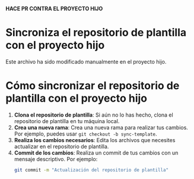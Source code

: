 **HACE PR CONTRA EL PROYECTO HIJO**

# Sincroniza el repositorio de plantilla con el proyecto hijo
Este archivo ha sido modificado manualmente en el proyecto hijo.

# Cómo sincronizar el repositorio de plantilla con el proyecto hijo

1. **Clona el repositorio de plantilla**: Si aún no lo has hecho, clona el repositorio de plantilla en tu máquina local.
2. **Crea una nueva rama**: Crea una nueva rama para realizar tus cambios. Por ejemplo, puedes usar `git checkout -b sync-template`.
3. **Realiza los cambios necesarios**: Edita los archivos que necesites actualizar en el repositorio de plantilla.
4. **Commit de los cambios**: Realiza un commit de tus cambios con un mensaje descriptivo. Por ejemplo:
   ```bash
   git commit -m "Actualización del repositorio de plantilla"
   ```
